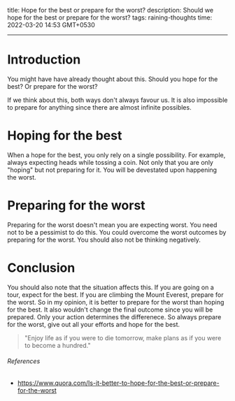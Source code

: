 title: Hope for the best or prepare for the worst?
description: Should we hope for the best or prepare for the worst?
tags: raining-thoughts
time: 2022-03-20 14:53 GMT+0530

---

# Introduction

You might have have already thought about this. Should you hope for the best? Or prepare for the worst?

If we think about this, both ways don't always favour us. It is also impossible to prepare for anything since there are almost infinite possibles.

# Hoping for the best

When a hope for the best, you only rely on a single possibility. For example, always expecting heads while tossing a coin. Not only that you are only "hoping" but not preparing for it. You will be devestated upon happening the worst.

# Preparing for the worst

Preparing for the worst doesn't mean you are expecting worst. You need not to be a pessimist to do this. You could overcome the worst outcomes by preparing for the worst. You should also not be thinking negatively.

# Conclusion

You should also note that the situation affects this. If you are going on a tour, expect for the best. If you are climbing the Mount Everest, prepare for the worst. So in my opinion, it is better to prepare for the worst than hoping for the best. It also wouldn't change the final outcome since you will be prepared. Only your action determines the differenece. So always prepare for the worst, give out all your efforts and hope for the best.

> "Enjoy life as if you were to die tomorrow, make plans as if you were to become a hundred."

###### References

-   https://www.quora.com/Is-it-better-to-hope-for-the-best-or-prepare-for-the-worst
